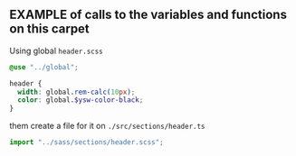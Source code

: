 
## EXAMPLE of calls to the variables and functions on this carpet

Using global `header.scss`
```scss
@use "../global";

header {
  width: global.rem-calc(10px);
  color: global.$ysw-color-black;
}
```

them create a file for it on `./src/sections/header.ts`

```ts
import "../sass/sections/header.scss";
```
